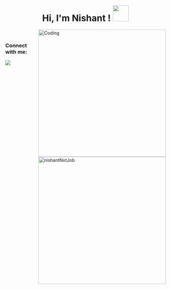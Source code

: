 <h1 align="center">Hi, I'm Nishant ! <img src="https://media.giphy.com/media/mGcNjsfWAjY5AEZNw6/giphy.gif" width="50"> </h1>
<img align="right" alt="Coding" width="400" src="https://cdn.dribbble.com/users/161589/screenshots/2126344/freelance_dribbble_shot_v7.gif">
<div align="center">
<!-- <img src="https://komarev.com/ghpvc/?username=nishantNxtJob&style=flat-square" align="center" /> -->
</div>
<br/>
<h3 align="left">Connect with me:</h3>
<a href="https://www.linkedin.com/in/nishantpatil219/" target="_blank">
<img src="https://img.shields.io/badge/linkedin-%230077B5.svg?&style=for-the-badge&logo=linkedin&logoColor=white"/>
</a>
<br/>
<br/>
<!-- <img align="left" src="https://github-readme-stats.vercel.app/api/top-langs?username=nishantNxtJob&show_icons=true&locale=en&layout=compact" alt="nishantNxtJob" width="400" /> -->
<img align="right" src="https://github-readme-streak-stats.herokuapp.com/?user=nishantNxtJob" alt="nishantNxtJob" width="400" />
<br/>
<div align="center">
<!-- <img src="https://github-readme-stats.vercel.app/api?username=nishantNxtJob&show_icons=true&locale=en" alt="nishantNxtJob" width="400" /> -->
</div>
